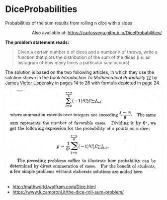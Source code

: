 # DiceProbabilities
Probabilities of the sum results from rolling n dice with s sides

<p align="right">
  Also available at: <a href="https://carlosvega.github.io/DiceProbabilities/">https://carlosvega.github.io/DiceProbabilities/</a>
</p>

**The problem statement reads:**

> Given a certain number d of dices and a number n of throws, write a function that plots the distribution of the sum of the dices (i.e. an histogram of how many times a particular sum occurs).

The solution is based on the two following articles, in which they use the solution shown in the book *Introduction To Mathematical Probability* [1](https://github.com/carlosvega/DiceProbabilities/raw/master/docs/Uspensky.pdf)[2](https://archive.org/details/in.ernet.dli.2015.263184) by [James Victor Uspensky](https://en.wikipedia.org/wiki/J._V._Uspensky) in pages 14 to 26 with formula depicted in page 24.

![Formula](https://github.com/carlosvega/DiceProbabilities/raw/master/docs/formula.png)

* http://mathworld.wolfram.com/Dice.html
* https://www.lucamoroni.it/the-dice-roll-sum-problem/
